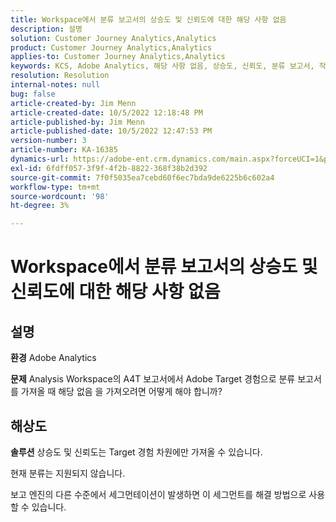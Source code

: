 ```yaml
---
title: Workspace에서 분류 보고서의 상승도 및 신뢰도에 대한 해당 사항 없음
description: 설명
solution: Customer Journey Analytics,Analytics
product: Customer Journey Analytics,Analytics
applies-to: Customer Journey Analytics,Analytics
keywords: KCS, Adobe Analytics, 해당 사항 없음, 상승도, 신뢰도, 분류 보고서, 작업 공간, FAQ
resolution: Resolution
internal-notes: null
bug: false
article-created-by: Jim Menn
article-created-date: 10/5/2022 12:18:48 PM
article-published-by: Jim Menn
article-published-date: 10/5/2022 12:47:53 PM
version-number: 3
article-number: KA-16385
dynamics-url: https://adobe-ent.crm.dynamics.com/main.aspx?forceUCI=1&pagetype=entityrecord&etn=knowledgearticle&id=49ac8ed8-a744-ed11-bba1-000d3a3064b8
exl-id: 6fdff057-3f9f-4f2b-8822-368f38b2d392
source-git-commit: 7f0f5035ea7cebd60f6ec7bda9de6225b6c602a4
workflow-type: tm+mt
source-wordcount: '98'
ht-degree: 3%

---
```


# Workspace에서 분류 보고서의 상승도 및 신뢰도에 대한 해당 사항 없음

## 설명


<b>환경</b>
Adobe Analytics

<b>문제</b>
Analysis Workspace의 A4T 보고서에서 Adobe Target 경험으로 분류 보고서를 가져올 때 해당 없음 을 가져오려면 어떻게 해야 합니까?


## 해상도


<b>솔루션</b>
상승도 및 신뢰도는 Target 경험 차원에만 가져올 수 있습니다.

현재 분류는 지원되지 않습니다.

보고 엔진의 다른 수준에서 세그먼테이션이 발생하면 이 세그먼트를 해결 방법으로 사용할 수 있습니다.
